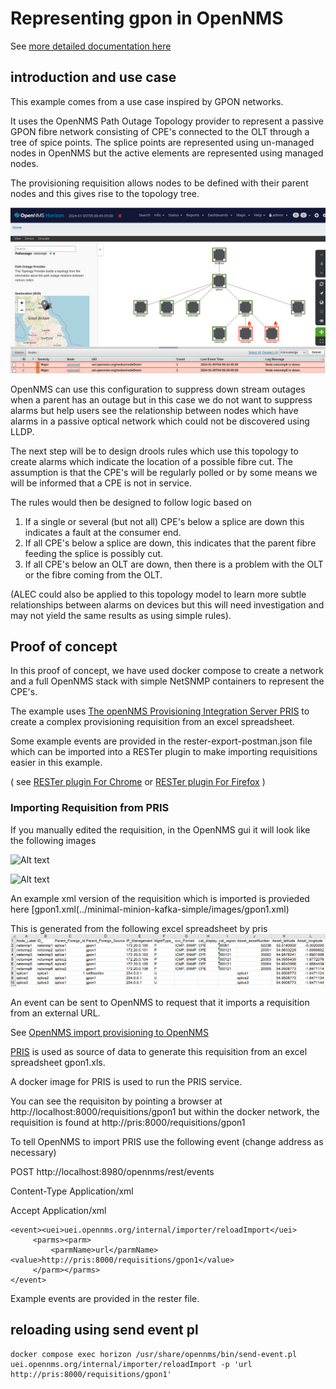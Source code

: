 
# Representing gpon in OpenNMS

See [more detailed documentation here](../minimal-minion-kafka/docs/README.md)

## introduction and use case

This example comes from a use case inspired by GPON networks. 

It uses the OpenNMS Path Outage Topology provider to represent a passive GPON fibre network consisting of CPE's connected to the OLT through a tree of spice points.
The splice points are represented using un-managed nodes in OpenNMS but the active elements are represented using managed nodes. 

The provisioning requisition allows nodes to be defined with their parent nodes and this gives rise to the topology tree. 

![Alt text](../minimal-minion-kafka/images/gpontopologyMap.png)

OpenNMS can use this configuration to suppress down stream outages when a parent has an outage but in this case we do not want to suppress alarms but help users see the relationship between nodes which have alarms in a passive optical network which could not be discovered using LLDP.

The next step will be to design drools rules which use this topology to create alarms which indicate the location of a possible fibre cut. 
The assumption is that the CPE's will be regularly polled or by some means we will be informed that a CPE is not in service.

The rules would then be designed to follow logic based on 

1. If a single or several (but not all) CPE's below a splice are down this indicates a fault at the consumer end.
2. If all CPE's below a splice are down, this indicates that the parent fibre feeding the splice is possibly cut.
3. If all CPE's below an OLT are down, then there is a problem with the OLT or the fibre coming from the OLT.

(ALEC could also be applied to this topology model to learn more subtle relationships between alarms on devices but this will need investigation and may not yield the same results as using simple rules). 

## Proof of concept

In this proof of concept, we have used docker compose to create a network and a full OpenNMS stack with simple NetSNMP containers to represent the CPE's. 

The example uses [The openNMS Provisioning Integration Server PRIS](https://docs.opennms.com/pris/2.0.0/index.html) to create a complex provisioning requisition from an excel spreadsheet.

Some example events are provided in the rester-export-postman.json file which can be imported into a RESTer plugin to make importing requisitions easier in this example.

( see [RESTer plugin For Chrome](https://chromewebstore.google.com/detail/rester/eejfoncpjfgmeleakejdcanedmefagga) or 
[RESTer plugin For Firefox](https://addons.mozilla.org/en-GB/firefox/addon/rester/) )

### Importing Requisition from PRIS

If you manually edited the requisition, in the OpenNMS gui it will look like the following images

![Alt text](../minimal-minion-kafka-simple/images/gponRequisition.png)

![Alt text](../minimal-minion-kafka-simple/images/gponNodeParentRequisition.png)

An example xml version of the requisition which is imported is provieded here [gpon1.xml(../minimal-minion-kafka-simple/images/gpon1.xml)

This is generated from the following excel spreadsheet by pris
![Alt text](../minimal-minion-kafka/images/gpon1-xls.png)

An event can be sent to OpenNMS to request that it imports a requisition from an external URL.

See [OpenNMS import provisioning to OpenNMS](https://docs.opennms.com/pris/2.0.0/provision-to-opennms.html)

[PRIS](https://docs.opennms.com/pris/2.0.0/index.html) is used as source of data to generate this requisition from an excel spreadsheet gpon1.xls.

A docker image for PRIS is used to run the PRIS service. 

You can see the requisiton by pointing a browser at http://localhost:8000/requisitions/gpon1  but within the docker network, the requisition is found at http://pris:8000/requisitions/gpon1

To tell OpenNMS to import PRIS use the following event (change address as necessary)

POST http://localhost:8980/opennms/rest/events

Content-Type Application/xml

Accept Application/xml

```
<event><uei>uei.opennms.org/internal/importer/reloadImport</uei>
     <parms><parm>
         <parmName>url</parmName><value>http://pris:8000/requisitions/gpon1</value>
     </parm></parms> 
</event>
```

Example events are provided in the rester file.

## reloading using send event pl

```
docker compose exec horizon /usr/share/opennms/bin/send-event.pl uei.opennms.org/internal/importer/reloadImport -p 'url http://pris:8000/requisitions/gpon1' 
```

